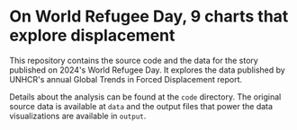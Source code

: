 # On World Refugee Day, 9 charts that explore displacement 

This repository contains the source code and the data for the story published on 2024's World Refugee Day. It explores the data published by UNHCR's annual Global Trends in Forced Displacement report.

Details about the analysis can be found at the `code` directory. The original source data is available at `data` and the output files that power the data visualizations are available in `output`.